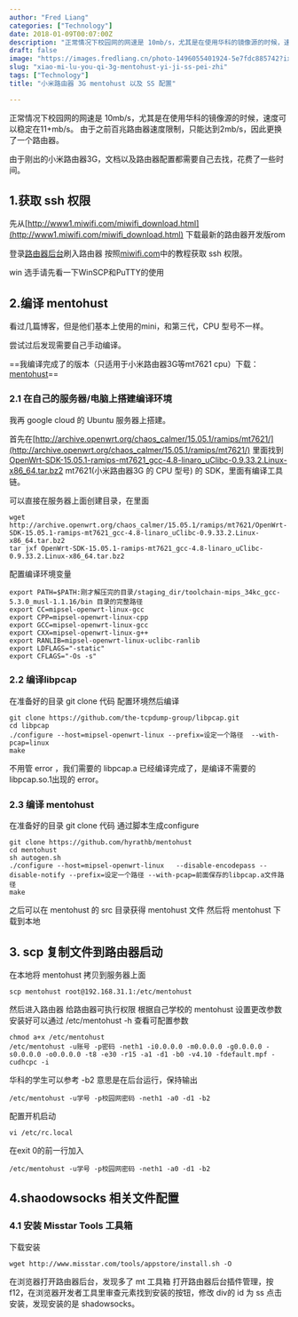 ```yaml
---
author: "Fred Liang"
categories: ["Technology"]
date: 2018-01-09T00:07:00Z
description: "正常情况下校园网的网速是 10mb/s，尤其是在使用华科的镜像源的时候，速度可以稳定在11+mb/s。由于之前百兆路由器速度限制，只能达到2mb/s，因此更换了一个路由器。"
draft: false
image: "https://images.fredliang.cn/photo-1496055401924-5e7fdc885742?ixlib=rb-0.3.5&q=80&fm=jpg&crop=entropy&cs=tinysrgb&w=1080&fit=max&ixid=eyJhcHBfaWQiOjExNzczfQ%3D%3D%0A&s=dc77c148231a3785e219e73b24140a07"
slug: "xiao-mi-lu-you-qi-3g-mentohust-yi-ji-ss-pei-zhi"
tags: ["Technology"]
title: "小米路由器 3G mentohust 以及 SS 配置"

---
```


正常情况下校园网的网速是 10mb/s，尤其是在使用华科的镜像源的时候，速度可以稳定在11+mb/s。
由于之前百兆路由器速度限制，只能达到2mb/s，因此更换了一个路由器。

由于刚出的小米路由器3G，文档以及路由器配置都需要自己去找，花费了一些时间。

## 1.获取 ssh 权限


先从[http://www1.miwifi.com/miwifi_download.html](http://www1.miwifi.com/miwifi_download.html) 下载最新的路由器开发版rom

登录[路由器后台](https://192/168.31.1)刷入路由器
按照[miwifi.com](http://www1.miwifi.com/miwifi_open.html)中的教程获取 ssh 权限。

win 选手请先看一下WinSCP和PuTTY的使用

## 2.编译 mentohust

看过几篇博客，但是他们基本上使用的mini，和第三代，CPU 型号不一样。

尝试过后发现需要自己手动编译。

==我编译完成了的版本（只适用于小米路由器3G等mt7621 cpu）下载：[mentohust](https://storage.fredliang.cn/static/mentohust)==

### 2.1 在自己的服务器/电脑上搭建编译环境

我再 google cloud 的 Ubuntu 服务器上搭建。

首先在[http://archive.openwrt.org/chaos_calmer/15.05.1/ramips/mt7621/](http://archive.openwrt.org/chaos_calmer/15.05.1/ramips/mt7621/) 里面找到[OpenWrt-SDK-15.05.1-ramips-mt7621_gcc-4.8-linaro_uClibc-0.9.33.2.Linux-x86_64.tar.bz2](http://archive.openwrt.org/chaos_calmer/15.05.1/ramips/mt7621/OpenWrt-SDK-15.05.1-ramips-mt7621_gcc-4.8-linaro_uClibc-0.9.33.2.Linux-x86_64.tar.bz2)
mt7621(小米路由器3G 的 CPU 型号) 的 SDK，里面有编译工具链。

可以直接在服务器上面创建目录，在里面
<pre data-user="fredliang" class="command-line language-bash"><code>wget http://archive.openwrt.org/chaos_calmer/15.05.1/ramips/mt7621/OpenWrt-SDK-15.05.1-ramips-mt7621_gcc-4.8-linaro_uClibc-0.9.33.2.Linux-x86_64.tar.bz2 
tar jxf OpenWrt-SDK-15.05.1-ramips-mt7621_gcc-4.8-linaro_uClibc-0.9.33.2.Linux-x86_64.tar.bz2</code></pre>

配置编译环境变量
<pre data-user="fredliang" class="command-line language-bash"><code>export PATH=$PATH:刚才解压完的目录/staging_dir/toolchain-mips_34kc_gcc-5.3.0_musl-1.1.16/bin 目录的完整路径
export CC=mipsel-openwrt-linux-gcc  
export CPP=mipsel-openwrt-linux-cpp  
export GCC=mipsel-openwrt-linux-gcc  
export CXX=mipsel-openwrt-linux-g++  
export RANLIB=mipsel-openwrt-linux-uclibc-ranlib
export LDFLAGS="-static"  
export CFLAGS="-Os -s"</code></pre>

### 2.2 编译libpcap

在准备好的目录 git clone 代码
配置环境然后编译

<pre data-user="fredliang" class="command-line language-bash"><code>git clone https://github.com/the-tcpdump-group/libpcap.git
cd libpcap
./configure --host=mipsel-openwrt-linux --prefix=设定一个路径  --with-pcap=linux
make</code></pre>

不用管 error ，我们需要的 libpcap.a 已经编译完成了，是编译不需要的libpcap.so.1出现的 error。

### 2.3 编译 mentohust 

在准备好的目录 git clone 代码
通过脚本生成configure

<pre data-user="fredliang" class="command-line language-bash"><code>git clone https://github.com/hyrathb/mentohust
cd mentohust
sh autogen.sh
./configure --host=mipsel-openwrt-linux   --disable-encodepass --disable-notify --prefix=设定一个路径 --with-pcap=前面保存的libpcap.a文件路径
make</code></pre>

之后可以在 mentohust 的 src 目录获得 mentohust 文件
然后将 mentohust 下载到本地

## 3. scp 复制文件到路由器启动

在本地将 mentohust 拷贝到服务器上面

<pre data-user="fredliang" class="command-line language-bash"><code>scp mentohust root@192.168.31.1:/etc/mentohust</code></pre>

然后进入路由器
给路由器可执行权限
根据自己学校的 mentohust 设置更改参数
安装好可以通过 /etc/mentohust -h 查看可配置参数

<pre data-user="fredliang" class="command-line language-bash"><code>chmod a+x /etc/mentohust
/etc/mentohust -u账号 -p密码 -neth1 -i0.0.0.0 -m0.0.0.0 -g0.0.0.0 -s0.0.0.0 -o0.0.0.0 -t8 -e30 -r15 -a1 -d1 -b0 -v4.10 -fdefault.mpf -cudhcpc -i</code></pre>

华科的学生可以参考
-b2 意思是在后台运行，保持输出
<pre data-user="fredliang" class="command-line language-bash"><code>/etc/mentohust -u学号 -p校园网密码 -neth1 -a0 -d1 -b2</code></pre>


配置开机启动

<pre data-user="fredliang" class="command-line language-bash"><code>vi /etc/rc.local</code></pre>

在exit 0的前一行加入

<pre data-user="fredliang" class="command-line language-bash"><code>/etc/mentohust -u学号 -p校园网密码 -neth1 -a0 -d1 -b2</code></pre>

## 4.shaodowsocks 相关文件配置
### 4.1 安装 Misstar Tools 工具箱

下载安装
<pre data-user="fredliang" class="command-line language-bash"><code>wget http://www.misstar.com/tools/appstore/install.sh -O</code></pre>

在浏览器打开路由器后台，发现多了 mt 工具箱
打开路由器后台插件管理，按 f12，在浏览器开发者工具里审查元素找到安装的按钮，修改 div的 id 为 ss
点击安装，发现安装的是 shadowsocks。

